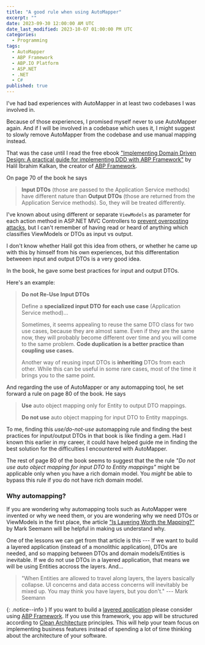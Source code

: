 ```yaml
---
title: "A good rule when using AutoMapper"
excerpt: ""
date: 2023-09-30 12:00:00 AM UTC
date_last_modified: 2023-10-07 01:00:00 PM UTC
categories:
  - Programming
tags: 
  - AutoMapper
  - ABP Framework
  - ABP.IO Platform
  - ASP.NET
  - .NET
  - C#
published: true
---
```


I've had bad experiences with AutoMapper in at least two codebases I was involved in.

Because of those experiences, I promised myself never to use AutoMapper again. And if I will be involved in a codebase which uses it, I might suggest to slowly remove AutoMapper from the codebase and use manual mapping instead.

That was the case until I read the free ebook ["Implementing Domain Driven Design: A practical guide for implementing DDD with ABP Framework"](https://abp.io/books/implementing-domain-driven-design) by Halil İbrahim Kalkan, the creator of [ABP Framework](https://abp.io/).

On page 70 of the book he says

> **Input DTOs** (those are passed to the Application Service
methods) have different nature than **Output DTOs** (those are
returned from the Application Service methods). So, they will be
treated differently.

I've known about using different or separate `ViewModels` as parameter for each action method in ASP.NET MVC Controllers to [prevent overposting attacks](https://www.hanselman.com/blog/aspnet-overpostingmass-assignment-model-binding-security), but I can't remember of having read or heard of anything which classifies ViewModels or DTOs as input vs output. 

I don't know whether Halil got this idea from others, or whether he came up with this by himself from his own experiences, but this differentation betweeen input and output DTOs is a very good idea.

In the book, he gave some best practices for input and output DTOs.

Here's an example:

> **Do not Re-Use Input DTOs**
>
> Define a **specialized input DTO for each use case** (Application
Service method)...
> 
> Sometimes, it seems appealing to reuse the same DTO class for
two use cases, because they are almost same. Even if they are the
same now, they will probably become different over time and
you will come to the same problem. **Code duplication is a better practice than coupling use cases.**
>
> Another way of reusing input DTOs is **inheriting** DTOs from
each other. While this can be useful in some rare cases, most of
the time it brings you to the same point.

And regarding the use of AutoMapper or any automapping tool, he set forward a rule on page 80 of the book. He says

> **Use** auto object mapping only for Entity to output DTO mappings.
>
> **Do not use** auto object mapping for input DTO to Entity mappings.

To me, finding this _use/do-not-use_ automapping rule and finding the best practices for input/output DTOs in that book is like finding a gem. Had I known this earlier in my career, it could have helped guide me in finding the best solution for the difficulties I encountered with AutoMapper.

The rest of page 80 of the book seems to suggest that the the rule _"Do not use auto object mapping for input DTO to Entity mappings"_ might be applicable only when you have a rich domain model. You _might_ be able to bypass this rule if you do not have rich domain model.


### Why automapping?

If you are wondering why automapping tools such as AutoMapper were invented or why we need them, or you are wondering why we need DTOs or ViewModels in the first place, the article ["Is Layering Worth the Mapping?"](https://blog.ploeh.dk/2012/02/09/IsLayeringWorththeMapping/) by Mark Seemann will be helpful in making us understand why.

One of the lessons we can get from that article is this --- If we want to build a layered application (instead of a monolithic application), DTOs are needed, and so mapping between DTOs and domain models/Entities is inevitable. If we do not use DTOs in a layered application, that means we will be using Entities accross the layers. And...

> "When Entities are allowed to travel along layers, the layers basically collapse. UI concerns and data access concerns will inevitably be mixed up. You may think you have layers, but you don't."
> --- Mark Seemann


{: .notice--info }
If you want to build a [layered application](https://blog.ploeh.dk/2013/12/03/layers-onions-ports-adapters-its-all-the-same/) please consider using [ABP Framework](https://abp.io/). If you use this framework, you app will be structured according to [Clean Architecture](https://blog.cleancoder.com/uncle-bob/2012/08/13/the-clean-architecture.html) principles. This will help your team focus on implementing business features instead of spending a lot of time thinking about the architecture of your software.

